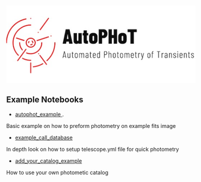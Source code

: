 <p align="center">
  <img src=https://github.com/Astro-Sean/autophot/blob/master/logo.jpg>
</p>


## Example Notebooks


*  [autophot_example ](https://github.com/Astro-Sean/autophot/blob/master/example_notebooks/autophot_example.ipynb).

Basic example on how to preform photometry on example fits image

* [example_call_database](https://github.com/Astro-Sean/autophot/blob/master/example_notebooks/example_call_database.ipynb)

In depth look on how to setup telescope.yml file for quick photometry

* [add_your_catalog_example](https://github.com/Astro-Sean/autophot/blob/master/example_notebooks/add_your_catalog_example.ipynb)

How to use your own photometic catalog
